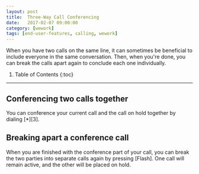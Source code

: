 ```yaml
---
layout: post
title:  Three-Way Call Conferencing
date:   2017-02-07 09:00:00
category: [wework]
tags: [end-user-features, calling, wework]
---
```


When you have two calls on the same line, it can sometimes be beneficial to include everyone in the same conversation. Then, when you're done, you can break the calls apart again to conclude each one individually.

1. Table of Contents
{:toc}
* * *

## Conferencing two calls together

You can conference your current call and the call on hold together by dialing [*][3].

## Breaking apart a conference call

When you are finished with the conference part of your call, you can break the two parties into separate calls again by pressing [Flash]. One call will remain active, and the other will be placed on hold.